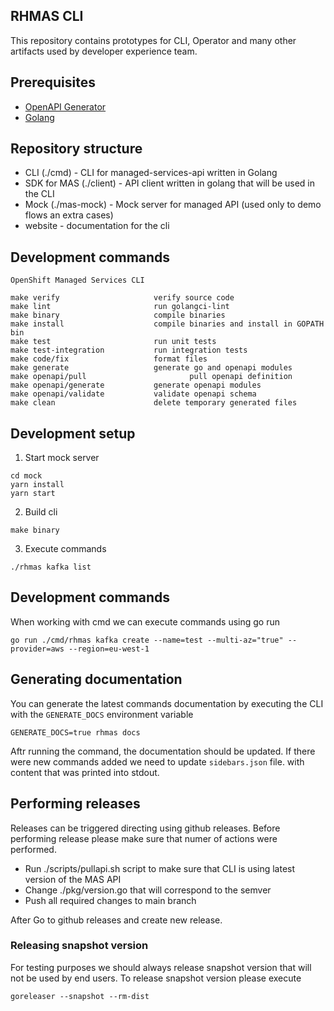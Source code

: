 ## RHMAS CLI

This repository contains prototypes for CLI, Operator and many other artifacts 
used by developer experience team.

## Prerequisites

* [OpenAPI Generator](https://openapi-generator.tech/docs/installation/)
* [Golang](https://golang.org/dl/)


## Repository structure

- CLI (./cmd) - CLI for managed-services-api written in Golang
- SDK for MAS (./client) - API client written in golang that will be used in the CLI
- Mock  (./mas-mock) - Mock server for managed API (used only to demo flows an extra cases)
- website - documentation for the cli

## Development commands

```
OpenShift Managed Services CLI

make verify                     verify source code
make lint                       run golangci-lint
make binary                     compile binaries
make install                    compile binaries and install in GOPATH bin
make test                       run unit tests
make test-integration           run integration tests
make code/fix                   format files
make generate                   generate go and openapi modules
make openapi/pull                       pull openapi definition
make openapi/generate           generate openapi modules
make openapi/validate           validate openapi schema
make clean                      delete temporary generated files
```

## Development setup

1. Start mock server
```
cd mock
yarn install
yarn start
```

2. Build cli

```
make binary
```

3. Execute commands

```
./rhmas kafka list
```

## Development commands

When working with cmd we can execute commands using go run

```
go run ./cmd/rhmas kafka create --name=test --multi-az="true" --provider=aws --region=eu-west-1
```

## Generating documentation

You can generate the latest commands documentation by executing the CLI with the `GENERATE_DOCS` environment variable
```shell
GENERATE_DOCS=true rhmas docs
```

Aftr running the command, the documentation should be updated. If there were new commands added we need to update `sidebars.json` file. 
with content that was printed into stdout.

## Performing releases

Releases can be triggered directing using github releases. 
Before performing release please make sure that numer of actions were performed.

- Run ./scripts/pullapi.sh script to make sure that CLI is using latest version of the MAS API
- Change ./pkg/version.go that will correspond to the semver
- Push all required changes to main branch

After Go to github releases and create new release.

### Releasing snapshot version

For testing purposes we should always release snapshot version that will not be used by end users.
To release snapshot version please execute

```
goreleaser --snapshot --rm-dist
```